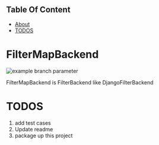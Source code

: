 ## Table Of Content
* [About](#filtermapbackend)
* [TODOS](#todos)

# FilterMapBackend
![example branch parameter](https://github.com/aayulogic/filtermapbackend/actions/workflows/tests.yml/badge.svg?branch=master)

FilterMapBackend is FilterBackend  like DjangoFilterBackend

# TODOS
1. add test cases
2. Update readme
2. package up this project
